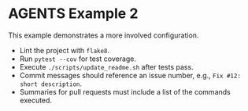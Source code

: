 # AGENTS Example 2

This example demonstrates a more involved configuration.

- Lint the project with `flake8`.
- Run `pytest --cov` for test coverage.
- Execute `./scripts/update_readme.sh` after tests pass.
- Commit messages should reference an issue number, e.g., `Fix #12: short description`.
- Summaries for pull requests must include a list of the commands executed.
